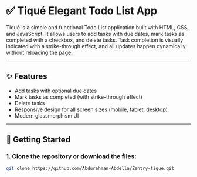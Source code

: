 # ✅ Tiqué Elegant Todo List App

Tiqué is a simple and functional Todo List application built with HTML, CSS, and JavaScript. It allows users to add tasks with due dates, mark tasks as completed with a checkbox, and delete tasks. Task completion is visually indicated with a strike-through effect, and all updates happen dynamically without reloading the page.

---

## ✨ Features

- Add tasks with optional due dates
- Mark tasks as completed (with strike-through effect)
- Delete tasks
- Responsive design for all screen sizes (mobile, tablet, desktop)
- Modern glassmorphism UI

---

## 🚀 Getting Started

### 1. Clone the repository or download the files:

```bash
git clone https://github.com/Abdurahman-Abdella/Zentry-tique.git
